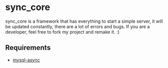 # sync_core
sync_core is a framework that has everything to start a simple server, it will be updated constantly, there are a lot of errors and bugs. If you are a developer, feel free to fork my project and remake it. :)

## Requirements
- [mysql-async](https://github.com/brouznouf/fivem-mysql-async)
